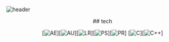 ![header](https://capsule-render.vercel.app/api?type=waving&color=gradient&height=300&section=header&text=Daeho%20KWON&fontSize=70)
<div align=center>
## tech

[![AE](https://img.shields.io/badge/AdobeAfterEffects-9999FF?style=flat-square&logo=AdobeAfterEffects&logoColor=000000)][![AU](https://img.shields.io/badge/AdobeAudition-9999FF?style=flat-square&logo=AdobeAudition&logoColor=000000)][![LR](https://img.shields.io/badge/AdobeLightroom-31A8FF?style=flat-square&logo=AdobeLightroom&logoColor=000000)][![PS](https://img.shields.io/badge/AdobePhotoshop-31A8FF?style=flat-square&logo=AdobePhotoshop&logoColor=000000)][![PR](https://img.shields.io/badge/AdobePremierePro-9999FF?style=flat-square&logo=AdobePremierePro&logoColor=000000)]
[![C](https://img.shields.io/badge/C-A8B9CC?style=flat-square&logo=C&logoColor=000000)][![C++](https://img.shields.io/badge/C++-00599C?style=flat-square&logo=C++&logoColor=000000)]
